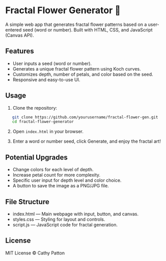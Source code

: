 # Fractal Flower Generator 🌸

A simple web app that generates fractal flower patterns based on a user-entered seed (word or number). Built with HTML, CSS, and JavaScript (Canvas API).  

## Features

- User inputs a seed (word or number).
- Generates a unique fractal flower pattern using Koch curves.
- Customizes depth, number of petals, and color based on the seed.
- Responsive and easy-to-use UI.

## Usage

1. Clone the repository:
```bash
   git clone https://github.com/yourusername/fractal-flower-gen.git
   cd fractal-flower-generator 
```

2. Open `index.html` in your browser.

3. Enter a word or number seed, click Generate, and enjoy the fractal art!

## Potential Upgrades  

- Change colors for each level of depth.
- Increase petal count for more complexity.
- Specific user input for depth level and color choice.
- A button to save the image as a PNG/JPG file.

## File Structure  

* index.html — Main webpage with input, button, and canvas.
* styles.css — Styling for layout and controls.
* script.js — JavaScript code for fractal generation.

## License

MIT License © Cathy Patton
